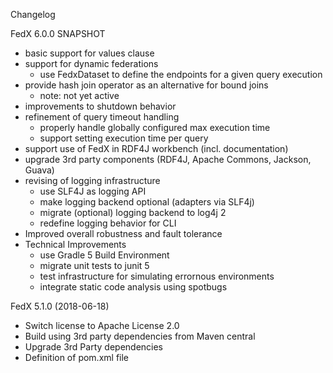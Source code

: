 Changelog

FedX 6.0.0 SNAPSHOT
 * basic support for values clause
 * support for dynamic federations
   - use FedxDataset to define the endpoints for a given query execution
 * provide hash join operator as an alternative for bound joins
   - note: not yet active
 * improvements to shutdown behavior
 * refinement of query timeout handling
   - properly handle globally configured max execution time
   - support setting execution time per query
 * support use of FedX in RDF4J workbench (incl. documentation)
 * upgrade 3rd party components
   (RDF4J, Apache Commons, Jackson, Guava)
 * revising of logging infrastructure
   - use SLF4J as logging API
   - make logging backend optional (adapters via SLF4j)
   - migrate (optional) logging backend to log4j 2
   - redefine logging behavior for CLI
 * Improved overall robustness and fault tolerance
 * Technical Improvements
   - use Gradle 5 Build Environment
   - migrate unit tests to junit 5
   - test infrastructure for simulating errornous environments
   - integrate static code analysis using spotbugs

FedX 5.1.0 (2018-06-18)
 * Switch license to Apache License 2.0
 * Build using 3rd party dependencies from Maven central
 * Upgrade 3rd Party dependencies
 * Definition of pom.xml file